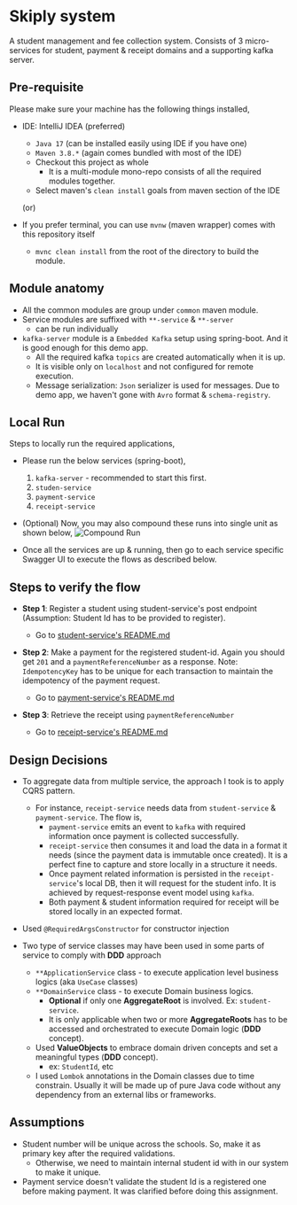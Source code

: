 # Skiply system

A student management and fee collection system. Consists of 3 micro-services for student, payment & receipt domains and a supporting kafka server.

## Pre-requisite

Please make sure your machine has the following things installed,
- IDE: IntelliJ IDEA (preferred)
  - `Java 17` (can be installed easily using IDE if you have one)
  - `Maven 3.8.*` (again comes bundled with most of the IDE)
  - Checkout this project as whole
    - It is a multi-module mono-repo consists of all the required modules together.
  - Select maven's `clean install` goals from maven section of the IDE
  
  (or)

- If you prefer terminal, you can use `mvnw` (maven wrapper) comes with this repository itself
  - `mvnc clean install` from the root of the directory to build the module.

## Module anatomy
  - All the common modules are group under `common` maven module.
  - Service modules are suffixed with `**-service` & `**-server`
    - can be run individually
  - `kafka-server` module is a `Embedded Kafka` setup using spring-boot. And it is good enough for this demo app.
    - All the required kafka `topics` are created automatically when it is up.
    - It is visible only on `localhost` and not configured for remote execution.
    - Message serialization: `Json` serializer is used for messages. Due to demo app, we haven't gone with `Avro` format
    & `schema-registry`.
 
## Local Run 
Steps to locally run the required applications,
  - Please run the below services (spring-boot),
    1. `kafka-server` - recommended to start this first.
    2. `studen-service`
    3. `payment-service`
    4. `receipt-service`
    

  - (Optional) Now, you may also compound these runs into single unit as shown below,
    ![Compound Run](https://github.com/karthikairam/skiply-system/blob/main/docs/img/img.png?raw=true)

  - Once all the services are up & running, then go to each service specific Swagger UI to execute the flows as 
described below.

## Steps to verify the flow

- **Step 1**: Register a student using student-service's post endpoint (Assumption: Student Id has to be provided to register).
  - Go to [student-service's README.md](./student-service/README.md)


- **Step 2**: Make a payment for the registered student-id. Again you should get `201` and a `paymentReferenceNumber` as a response.
  Note: `IdempotencyKey` has to be unique for each transaction to maintain the idempotency of the payment request.
  - Go to [payment-service's README.md](./payment-service/README.md)


- **Step 3**: Retrieve the receipt using `paymentReferenceNumber`
  - Go to [receipt-service's README.md](./receipt-service/README.md)


## Design Decisions
- To aggregate data from multiple service, the approach I took is to apply CQRS pattern. 
  - For instance, `receipt-service` needs data from `student-service` & `payment-service`. The flow is,
    - `payment-service` emits an event to `kafka` with required information once payment is collected successfully.
    - `receipt-service` then consumes it and load the data in a format it needs (since the payment data is immutable 
    once created). It is a perfect fine to capture and store locally in a structure it needs.
    - Once payment related information is persisted in the `receipt-service`'s local DB, then it will request for 
    the student info. It is achieved by request-response event model using `kafka`.
    - Both payment & student information required for receipt will be stored locally in an expected format.
  
- Used `@RequiredArgsConstructor` for constructor injection
- Two type of service classes may have been used in some parts of service to comply with **DDD** approach 
  - `**ApplicationService` class - to execute application level business logics (aka `UseCase` classes)
  - `**DomainService` class - to execute Domain business logics.
    - **Optional** if only one **AggregateRoot** is involved. Ex: `student-service`. 
    - It is only applicable when two or more **AggregateRoots** has to be accessed and orchestrated to execute 
    Domain logic (**DDD** concept).
  - Used **ValueObjects** to embrace domain driven concepts and set a meaningful types (**DDD** concept).
    - ex: `StudentId`, etc
  - I used `Lombok` annotations in the Domain classes due to time constrain. Usually it will be made up of 
  pure Java code without any dependency from an external libs or frameworks.

## Assumptions
- Student number will be unique across the schools. So, make it as primary key after the required validations.
  - Otherwise, we need to maintain internal student id with in our system to make it unique.
- Payment service doesn't validate the student Id is a registered one before making payment. It was clarified 
before doing this assignment.
